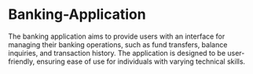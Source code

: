 # Banking-Application
The banking application aims to provide users with an interface for managing their banking operations, such as fund transfers, balance inquiries, and transaction history. The application is designed to be user-friendly, ensuring ease of use for individuals with varying technical skills.
